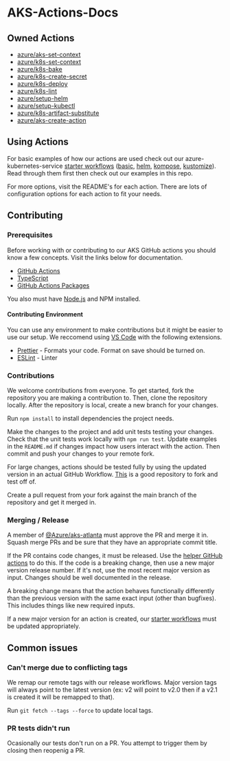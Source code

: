 # AKS-Actions-Docs

## Owned Actions

- [azure/aks-set-context](https://github.com/Azure/aks-set-context)
- [azure/k8s-set-context](https://github.com/Azure/k8s-set-context)
- [azure/k8s-bake](https://github.com/Azure/k8s-bake)
- [azure/k8s-create-secret](https://github.com/Azure/k8s-create-secret)
- [azure/k8s-deploy](https://github.com/Azure/k8s-deploy)
- [azure/k8s-lint](https://github.com/Azure/k8s-lint)
- [azure/setup-helm](https://github.com/Azure/setup-helm)
- [azure/setup-kubectl](https://github.com/Azure/setup-kubectl)
- [azure/k8s-artifact-substitute](https://github.com/Azure/k8s-artifact-substitute)
- [azure/aks-create-action](https://github.com/Azure/aks-create-action)

## Using Actions

For basic examples of how our actions are used check out our azure-kubernetes-service [starter workflows](https://github.com/actions/starter-workflows/tree/main/deployments) ([basic](https://github.com/actions/starter-workflows/blob/main/deployments/azure-kubernetes-service.yml), [helm](https://github.com/actions/starter-workflows/blob/main/deployments/azure-kubernetes-service-helm.yml), [kompose](https://github.com/actions/starter-workflows/blob/main/deployments/azure-kubernetes-service-kompose.yml), [kustomize](https://github.com/actions/starter-workflows/blob/main/deployments/azure-kubernetes-service-kustomize.yml)). Read through them first then check out our examples in this repo.

For more options, visit the README's for each action. There are lots of configuration options for each action to fit your needs.

## Contributing 

### Prerequisites

Before working with or contributing to our AKS GitHub actions you should know a few concepts. Visit the links below for documentation.

- [GitHub Actions](https://docs.github.com/en/actions)
- [TypeScript](https://www.typescriptlang.org/)
- [GitHub Actions Packages](https://github.com/actions/toolkit)

You also must have [Node.js](https://nodejs.org/en/) and NPM installed.

#### Contributing Environment

You can use any environment to make contributions but it might be easier to use our setup. We reccomend using [VS Code](https://code.visualstudio.com/) with the following extensions.

- [Prettier](https://marketplace.visualstudio.com/items?itemName=esbenp.prettier-vscode) - Formats your code. Format on save should be turned on.
- [ESLint](https://marketplace.visualstudio.com/items?itemName=dbaeumer.vscode-eslint) - Linter

### Contributions

We welcome contributions from everyone. To get started, fork the repository you are making a contribution to. Then, clone the repository locally. After the repository is local, create a new branch for your changes.

Run `npm install` to install dependencies the project needs. 

Make the changes to the project and add unit tests testing your changes. Check that the unit tests work locally with `npm run test`. Update examples in the `README.md` if changes impact how users interact with the action. Then commit and push your changes to your remote fork.

For large changes, actions should be tested fully by using the updated version in an actual GitHub Workflow. [This](https://github.com/OliverMKing/AKS-GitHub-Actions-Demo) is a good repository to fork and test off of.

Create a pull request from your fork against the main branch of the repository and get it merged in.

### Merging / Release

A member of [@Azure/aks-atlanta](https://github.com/orgs/Azure/teams/aks-atlanta) must approve the PR and merge it in. Squash merge PRs and be sure that they have an appropriate commit title.

If the PR contains code changes, it must be released. Use the [helper GitHub actions](https://github.com/OliverMKing/javascript-release-workflow#usage) to do this. If the code is a breaking change, then use a new major version release number. If it's not, use the most recent major version as input. Changes should be well documented in the release.

A breaking change means that the action behaves functionally differently than the previous version with the same exact input (other than bugfixes). This includes things like new required inputs.

If a new major version for an action is created, our [starter workflows](https://github.com/Azure/k8s-deploy/issues/174#issuecomment-1167377782) must be updated appropriately.

## Common issues

### Can't merge due to conflicting tags

We remap our remote tags with our release workflows. Major version tags will always point to the latest version (ex: v2 will point to v2.0 then if a v2.1 is created it will be remapped to that).

Run `git fetch --tags --force` to update local tags.

### PR tests didn't run

Ocasionally our tests don't run on a PR. You attempt to trigger them by closing then reopenig a PR.
